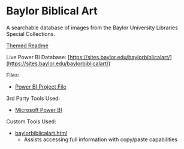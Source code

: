 # Baylor Biblical Art

A searchable database of images from the Baylor University Libraries Special Collections.

[Themed Readme](https://josh-been.github.io/baylorbiblicalart)

Live Power BI Database: [https://sites.baylor.edu/baylorbiblicalart/](https://sites.baylor.edu/baylorbiblicalart/)

Files:
* [Power BI Project File](https://josh-been.github.io/baylorbiblicalart/biblicalart_grid.pbix)

3rd Party Tools Used:
* [Microsoft Power BI](https://powerbi.microsoft.com/)

Custom Tools Used:
* [baylorbiblicalart.html](https://josh-been.github.io/baylorbiblicalart/baylorbiblicalart.html)
  * Assists accessing full information with copy/paste capabilities
